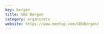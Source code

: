 ```yaml
---
key: bergen
title: GDG Bergen
category: organizers
website: https://www.meetup.com/GDGBergen/
---
```

